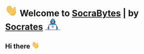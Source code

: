 # <img src="assets/Hi.gif" width="40px"> Welcome to [SocraBytes](https://github.com/socrabytes) | by [Socrates](https://socrabytes.github.io/) <img src="assets/developer.gif" width="50px">


## Hi there <img src="assets/Hi.gif" width="5%">

<!--
**socrabytes/socrabytes** is a ✨ _special_ ✨ repository because its `README.md` (this file) appears on your GitHub profile.

Here are some ideas to get you started:

- 🔭 I’m currently working on ...
- 🌱 I’m currently learning ...
- 👯 I’m looking to collaborate on ...
- 🤔 I’m looking for help with ...
- 💬 Ask me about ...
- 📫 How to reach me: ...
- 😄 Pronouns: ...
- ⚡ Fun fact: ...
-->
